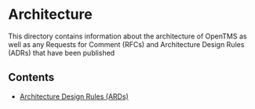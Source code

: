 # Architecture

This directory contains information about the architecture of OpenTMS as well
as any Requests for Comment (RFCs) and Architecture Design Rules (ADRs) that
have been published

## Contents

- [Architecture Design Rules (ARDs)](decisions/README.md)